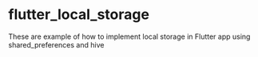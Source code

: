 # flutter_local_storage
These are example of how to implement local storage in Flutter app using shared_preferences and hive
